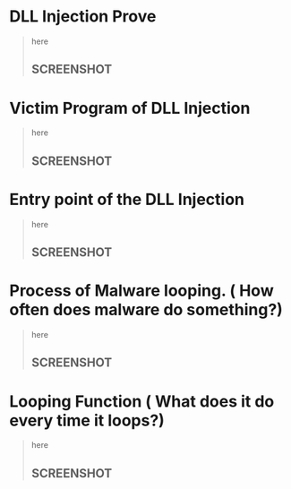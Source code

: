 # DLL Injection Prove
>  here
> ## SCREENSHOT

# Victim Program of DLL Injection
>  here
> ## SCREENSHOT

# Entry point of the DLL Injection
>  here
> ## SCREENSHOT

# Process of Malware looping. ( How often does malware do something?)
>  here
> ## SCREENSHOT

# Looping Function ( What does it do every time it loops?)
>  here
> ## SCREENSHOT
